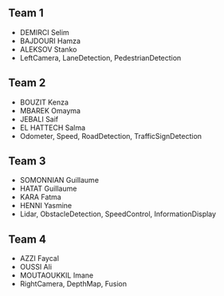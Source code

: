 ## Team 1
* DEMIRCI Selim
* BAJDOURI Hamza
* ALEKSOV Stanko
* LeftCamera, LaneDetection, PedestrianDetection

## Team 2
* BOUZIT Kenza
* MBAREK Omayma
* JEBALI Saif
* EL HATTECH Salma
* Odometer, Speed, RoadDetection, TrafficSignDetection

## Team 3
* SOMONNIAN Guillaume
* HATAT Guillaume
* KARA Fatma
* HENNI Yasmine
* Lidar, ObstacleDetection, SpeedControl, InformationDisplay

## Team 4
* AZZI Faycal
* OUSSI Ali
* MOUTAOUKKIL Imane
* RightCamera, DepthMap, Fusion
